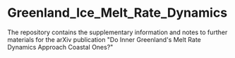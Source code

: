 # Greenland_Ice_Melt_Rate_Dynamics
The repository contains the supplementary information and notes to further materials for the arXiv publication "Do Inner Greenland's Melt Rate Dynamics Approach Coastal Ones?"
